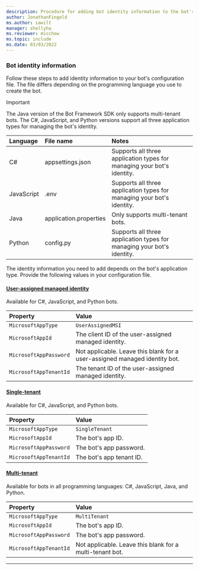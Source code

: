 ```yaml
---
description: Procedure for adding bot identity information to the bot's configuration file.
author: JonathanFingold
ms.author: iawilt
manager: shellyha
ms.reviewer: micchow
ms.topic: include
ms.date: 03/03/2022
---
```


<a id="app-id-and-password"></a>

### Bot identity information

Follow these steps to add identity information to your bot's configuration file.
The file differs depending on the programming language you use to create the bot.

> [!IMPORTANT]
> The Java version of the Bot Framework SDK only supports multi-tenant bots.
> The C#, JavaScript, and Python versions support all three application types for managing the bot's identity.

| Language   | File name              | Notes                                                                                                               |
|:-----------|:-----------------------|:--------------------------------------------------------------------------------------------------------------------|
| C#         | appsettings.json       | Supports all three application types for managing your bot's identity.                                              |
| JavaScript | .env                   | Supports all three application types for managing your bot's identity.                                              |
| Java       | application.properties | Only supports multi-tenant bots.                                                                                    |
| Python     | config.py              | Supports all three application types for managing your bot's identity. |

The identity information you need to add depends on the bot's application type.
Provide the following values in your configuration file.

#### [User-assigned managed identity](#tab/userassigned)

Available for C#, JavaScript, and Python bots.

| Property               | Value                                                                      |
|:-----------------------|:---------------------------------------------------------------------------|
| `MicrosoftAppType`     | `UserAssignedMSI`                                                          |
| `MicrosoftAppId`       | The client ID of the user-assigned managed identity.                       |
| `MicrosoftAppPassword` | Not applicable. Leave this blank for a user-assigned managed identity bot. |
| `MicrosoftAppTenantId` | The tenant ID of the user-assigned managed identity.                       |

#### [Single-tenant](#tab/singletenant)

Available for C#, JavaScript, and Python bots.

| Property               | Value                    |
|:-----------------------|:-------------------------|
| `MicrosoftAppType`     | `SingleTenant`           |
| `MicrosoftAppId`       | The bot's app ID.        |
| `MicrosoftAppPassword` | The bot's app password.  |
| `MicrosoftAppTenantId` | The bot's app tenant ID. |

#### [Multi-tenant](#tab/multitenant)

Available for bots in all programming languages: C#, JavaScript, Java, and Python.

| Property               | Value                                                    |
|:-----------------------|:---------------------------------------------------------|
| `MicrosoftAppType`     | `MultiTenant`                                            |
| `MicrosoftAppId`       | The bot's app ID.                                        |
| `MicrosoftAppPassword` | The bot's app password.                                  |
| `MicrosoftAppTenantId` | Not applicable. Leave this blank for a multi-tenant bot. |

---
